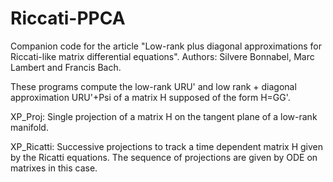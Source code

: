 # Riccati-PPCA
Companion code for the article "Low-rank plus diagonal approximations for Riccati-like matrix differential equations". Authors: Silvere Bonnabel, Marc Lambert and Francis Bach.

These programs compute the low-rank URU' and low rank + diagonal approximation URU'+Psi of a matrix H supposed of the form H=GG'.

XP_Proj: Single projection of a matrix H on the tangent plane of a low-rank manifold.

XP_Ricatti: Successive projections to track a time dependent matrix H given by the Ricatti equations. The sequence of projections are given by ODE on matrixes in this case. 
